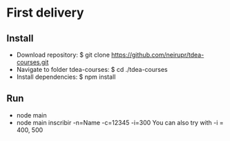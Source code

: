 # First delivery

## Install
- Download repository: $ git clone https://github.com/neirupr/tdea-courses.git
- Navigate to folder tdea-courses: $ cd ./tdea-courses
- Install dependencies: $ npm install

## Run
- node main
- node main inscribir -n=Name -c=12345 -i=300
You can also try with -i = 400, 500

